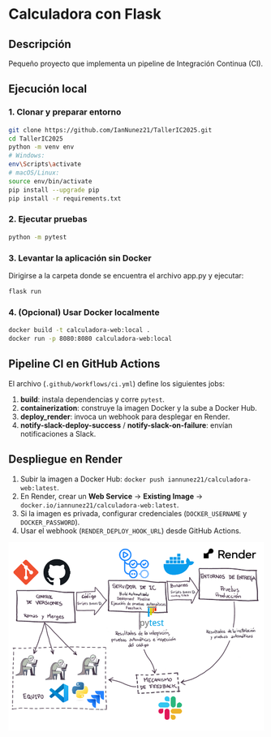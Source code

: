 # Calculadora con Flask

## Descripción
Pequeño proyecto que implementa un pipeline de Integración Continua (CI).

## Ejecución local

### 1. Clonar y preparar entorno
```bash
git clone https://github.com/IanNunez21/TallerIC2025.git
cd TallerIC2025
python -m venv env
# Windows:
env\Scripts\activate
# macOS/Linux:
source env/bin/activate
pip install --upgrade pip
pip install -r requirements.txt
```

### 2. Ejecutar pruebas
```bash
python -m pytest
```

### 3. Levantar la aplicación sin Docker
Dirigirse a la carpeta donde se encuentra el archivo app.py y ejecutar:
```bash
flask run
```

### 4. (Opcional) Usar Docker localmente
```bash
docker build -t calculadora-web:local .
docker run -p 8080:8080 calculadora-web:local
``` 

## Pipeline CI en GitHub Actions
El archivo (`.github/workflows/ci.yml`) define los siguientes jobs:

1. **build**: instala dependencias y corre `pytest`.
2. **containerization**: construye la imagen Docker y la sube a Docker Hub.
3. **deploy_render**: invoca un webhook para desplegar en Render.
4. **notify-slack-deploy-success** / **notify-slack-on-failure**: envían notificaciones a Slack.

## Despliegue en Render
1. Subir la imagen a Docker Hub: `docker push iannunez21/calculadora-web:latest`.
2. En Render, crear un **Web Service** → **Existing Image** → `docker.io/iannunez21/calculadora-web:latest`.
3. Si la imagen es privada, configurar credenciales (`DOCKER_USERNAME` y `DOCKER_PASSWORD`).
4. Usar el webhook (`RENDER_DEPLOY_HOOK_URL`) desde GitHub Actions.


![Diagrama de Componentes de CI](docs/imagen_entorno.png)